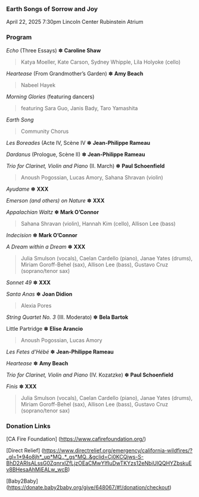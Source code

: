 ### Earth Songs of Sorrow and Joy

 April 22, 2025 7:30pm
 Lincoln Center Rubinstein Atrium
 
### Program
_Echo_ (Three Essays) ✽ **Caroline Shaw**
> Katya Moeller, Kate Carson, Sydney Whipple, Lila Holyoke (cello)  

_Heartease_ (From Grandmother’s Garden) ✽ **Amy Beach**
> Nabeel Hayek

_Morning Glories_ (featuring dancers)
> featuring Sara Guo, Janis Bady, Taro Yamashita 

_Earth Song_
> Community Chorus

_Les Boreades_ (Acte IV, Scène IV ✽ **Jean-Philippe Rameau**

_Dardanus_ (Prologue, Scène II) ✽ **Jean-Philippe Rameau**

_Trio for Clarinet, Violin and Piano_ (II. March) ✽ **Paul Schoenfield**
> Anoush Pogossian, Lucas Amory, Sahana Shravan (violin)

_Ayudame_ ✽ **XXX**

_Emerson (and others) on Nature_ ✽ **XXX**

_Appalachian Waltz_ ✽ **Mark O’Connor**
>  Sahana Shravan (violin), Hannah Kim (cello), Allison Lee (bass)

_Indecision_ ✽ **Mark O’Connor**

_A Dream within a Dream_ ✽ **XXX**
> Julia Smulson (vocals), Caelan Cardello (piano), Janae Yates (drums), Miriam Goroff-Behel (sax), Allison Lee (bass), Gustavo Cruz (soprano/tenor sax)

_Sonnet 49_ ✽ **XXX**

_Santa Anas_ ✽ **Joan Didion**
> Alexia Pores

_String Quartet No. 3_ (III. Moderato) ✽ **Bela Bartok**
 
Little Partridge ✽ **Elise Arancio**
> Anoush Pogossian, Lucas Amory

_Les Fetes d'Hébé_ ✽ **Jean-Philippe Rameau**

_Heartease_ ✽ **Amy Beach**

_Trio for Clarinet, Violin and Piano_ (IV. Kozatzke) ✽ **Paul Schoenfield**

_Finis_ ✽ **XXX**
> Julia Smulson (vocals), Caelan Cardello (piano), Janae Yates (drums), Miriam Goroff-Behel (sax), Allison Lee (bass), Gustavo Cruz (soprano/tenor sax)

### Donation Links
[CA Fire Foundation] (https://www.cafirefoundation.org/) 

[Direct Relief] (https://www.directrelief.org/emergency/california-wildfires/?_gl=1*94o8jh*_up*MQ..*_gs*MQ..&gclid=Cj0KCQjws-S-BhD2ARIsALssG0ZqnrxIZfLjzOEaCMwYIfIuDwTKYzs12eNbiUlQQHYZbskuEv8BHesaAhMiEALw_wcB)

[Baby2Baby] (https://donate.baby2baby.org/give/648067/#!/donation/checkout)


